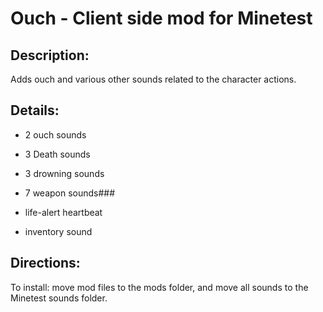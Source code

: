 # Ouch - Client side mod for Minetest


## Description:  

Adds ouch and various other sounds related to the character actions.

## Details: 

* 2 ouch sounds

* 3 Death sounds

* 3 drowning sounds

* 7 weapon sounds### 

* life-alert heartbeat

* inventory sound


## Directions:  

To install: move mod files to the mods folder, and move all sounds to the Minetest sounds folder.
